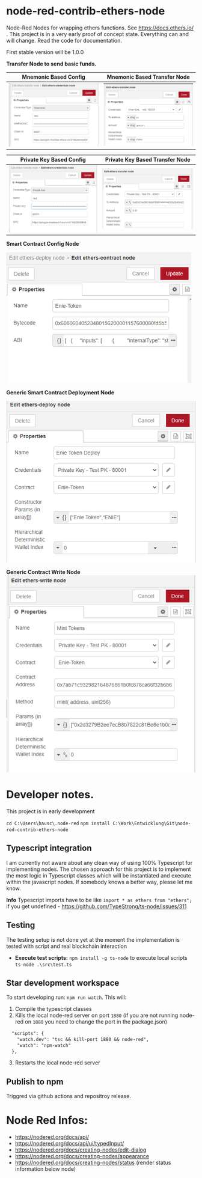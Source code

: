 # node-red-contrib-ethers-node
Node-Red Nodes for wrapping ethers functions. See https://docs.ethers.io/ . This project is in a very early proof of concept state. Everything can and will change. Read the code for documentation.

First stable version will be 1.0.0

**Transfer Node to send basic funds.**

| Mnemonic Based Config | Mnemonic Based Transfer Node |
|-----------------------|------------------------------|
|![system schema](https://github.com/andreashauschild/node-red-contrib-ethers-node/blob/main/docs/config-node-mnemonic.PNG?raw=true)|![system schema](https://github.com/andreashauschild/node-red-contrib-ethers-node/blob/main/docs/transfer-mnemonic.PNG?raw=true)|


| Private Key Based Config                                                                                                  | Private Key Based Transfer Node                                                                                           |
|---------------------------------------------------------------------------------------------------------------------------|---------------------------------------------------------------------------------------------------------------------------|
| ![system schema](https://github.com/andreashauschild/node-red-contrib-ethers-node/blob/main/docs/config-node-pkey.PNG?raw=true) | ![system schema](https://github.com/andreashauschild/node-red-contrib-ethers-node/blob/main/docs/transfer-pkey.PNG?raw=true) |

**Smart Contract Config Node**

![system schema](https://github.com/andreashauschild/node-red-contrib-ethers-node/blob/main/docs/contract-config.PNG?raw=true)

**Generic Smart Contract Deployment Node**

![system schema](https://github.com/andreashauschild/node-red-contrib-ethers-node/blob/main/docs/deploy-node.PNG?raw=true)

**Generic  Contract Write Node**
![system schema](https://github.com/andreashauschild/node-red-contrib-ethers-node/blob/main/docs/write-node.PNG?raw=true)

# Developer notes.
This project is in early development

`cd C:\Users\hausc\.node-red`
`npm install C:\Work\Entwicklung\Git\node-red-contrib-ethers-node`

## Typescript integration
I am currently not aware about any clean way of using 100% Typescript for implementing nodes. The chosen 
approach for this project is to implement the most logic in Typescript classes which will be instantiated and execute within the javascript nodes.
If somebody knows a better way, please let me know.

**Info**
Typescript imports have to be like `import * as ethers from "ethers";` if you get undefined - https://github.com/TypeStrong/ts-node/issues/311


## Testing
The testing setup is not done yet at the moment the implementation is tested with script and real blockchain interaction

- **Execute test scripts:** `npm install -g ts-node` to execute local scripts `ts-node .\src\test.ts`



## Star development workspace
To start developing run: `npm run watch`. This will:
1. Compile the typescript classes
2. Kills the local node-red server on port `1880` (if you are not running node-red on `1880` you need to change the port in the package.json)
  ```
    "scripts": {
      "watch.dev": "tsc && kill-port 1880 && node-red",
      "watch": "npm-watch"
    },
  ```
3. Restarts the local node-red server

## Publish to npm
Triggred via github actions and repositroy release.

# Node Red Infos:
- https://nodered.org/docs/api/
- https://nodered.org/docs/api/ui/typedInput/
- https://nodered.org/docs/creating-nodes/edit-dialog
- https://nodered.org/docs/creating-nodes/appearance
- https://nodered.org/docs/creating-nodes/status  (render status information below node)

